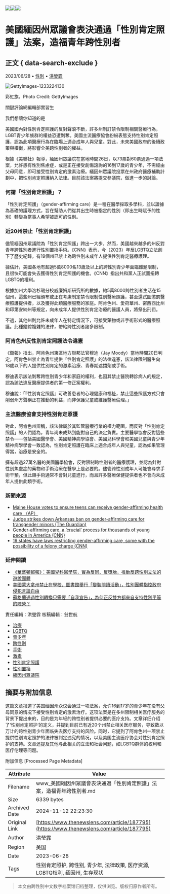 # ![](https://v.lndata.com/i/a80450,b1452855,c4007,i0,m202,h)![](https://v.lndata.com/i/a80450,b1452853,c4137,i0,m202,h)![](https://v.lndata.com/i/a80450,b1452854,c4138,i0,m202,h)

# 美國緬因州眾議會表決通過「性別肯定照護」法案，造福青年跨性別者

## 正文 { data-search-exclude }


2023/06/28 • [性別](https://www.thenewslens.com/category/gender) • [洪瑩霏](https://www.thenewslens.com/author/monikahung)

![GettyImages-1233224130](https://bucket-image.inkmaginecms.com/version/list/1/image/2024/06/0d3141a7-5c94-4e37-a35b-17b8efd29fdf.jpg)

彩虹旗。Photo Credit: GettyImages

關鍵評論網編輯部實習生

我們想讓你知道的是

美國國內對性別肯定照護的反對聲浪不斷，許多州制訂禁令限制相關醫療行為，LGBT青少年族群的權益恐遭剝奪。美國主流醫療協會紛紛表態支持性別肯定照護，認為此項醫療行為在臨場上適合成年人與兒童。對此，未來美國政府的後續政策與權衡，將影響全美跨性別者的權益。

根據《美聯社》報導，緬因州眾議院在當地時間26日，以73票對60票通過一項法案，允許患有性別焦慮症，或是正在接受創傷諮詢的16到17歲的青少年，不需經由父母同意，即可接受性別肯定的激素治療。緬因州眾議院投票在州政府醫療補助計劃中，把性別肯定照護納入法律。目前該法案將提交參議院，做進一步的討論。

### 何謂「性別肯定照護」？

「性別肯定照護」（gender-affirming care）是一種在醫學採取多學科，並以證據為基礎的護理方式，旨在幫助人們從其出生時被指定的性別（即出生時賦予的性別）轉變為當事人希望被認可的性別。

### 近20州禁止「性別肯定照護」

儘管緬因州眾議院為「性別肯定照護」跨出一大步，然而，美國越來越多的州反對青年跨性別者進行性別置換手術。《CNN》表示，今（2023）年反LGBTQ立法創下了歷史紀錄，有19個州已禁止為跨性別未成年人提供性別肯定醫療護理。

據估計，美國各地有超過5萬8000名13歲及以上的跨性別青少年面臨難題限制，且很快可能會失去獲得性別肯定照護的機會。《CNN》指出共和黨人正試圖扭轉LGBTQ的權利。

根據加州大學洛杉磯分校威廉姆斯研究所的數據，約5萬8000跨性別者生活在15個州，這些州已經頒布或正在考慮制定禁令限制性別醫療照護，甚至還試圖懲罰醫療照護提供者，以及獲得此類醫療服務的家庭。阿肯色州、愛荷華州、密西西比州和印第安納州等規定，向未成年人提供性別肯定治療的醫護人員，將祭出刑罰。

不過，其他州則允許未成年人在特定情況下，可接受藥物或非手術形式的醫療照護。此種錯綜複雜的法律，帶給跨性別者諸多限制。

### 阿肯色州反性別肯定照護法令違憲

《衛報》指出，阿肯色州東區地方聯邦法官穆迪（Jay Moody）當地時間20日判定，阿肯色州禁止為青年提供「性別肯定照護」的法律違憲，該法律限制醫生向18歲以下的人提供性別肯定的激素治療、青春期遮擋劑或手術。

穆迪表示該法剝奪跨性別青少年和家庭的權利，也因其禁止醫院轉診病人的規定，認為該法違反醫療提供者的第一修正案權利。

穆迪說：「『性別肯定照護』可改善患者的心理健康和福祉，禁止這些照護方式只會削弱州方聲稱正在推動的利益，而非保護兒童或維護醫療倫理。」

### 主流醫療協會支持性別肯定照護

對此，阿肯色州辯稱，該法律屬於其監管醫療行業的權力範圍，而反對「性別肯定照護」的人們認為，青年尚未成熟到能對自己的決定負責。主要醫學協會反對這些禁令——包括美國醫學會、美國精神病學協會、美國兒科學會和美國兒童與青少年精神病學學會一致認為，性別肯定照護在臨床上適合成年人與兒童，認為如果管理得當，治療是安全的。

擁有超過27萬名醫的美國醫學協會，反對限制跨性別者的醫療護理，並認為針對性別焦慮症的藥物和手術治療在醫學上是必要的。儘管跨性別成年人可能會尋求手術干預，但此類手術通常不會對兒童進行，而且許多醫療保健提供者也不會向未成年人提供此類手術。

### 新聞來源

- [Maine House votes to ensure teens can receive gender-affirming health care （AP）](https://apnews.com/article/maine-gender-affirming-care-8cfe628978535b1833c023256643a5f1)
- [Judge strikes down Arkansas ban on gender-affirming care for transgender minors (The Guardian)](https://www.theguardian.com/us-news/2023/jun/20/judge-strikes-down-arkansas-ban-gender-affirming-care-transgender-minors)
- [Gender-affirming care, a ‘crucial’ process for thousands of young people in America (CNN)](https://edition.cnn.com/2022/04/21/health/gender-affirming-care/index.html)
- [19 states have laws restricting gender-affirming care, some with the possibility of a felony charge (CNN)](https://edition.cnn.com/2023/06/06/politics/states-banned-medical-transitioning-for-transgender-youth-dg/index.html)

### 延伸閱讀

- [《華盛頓郵報》：美國兒科醫學院，實為反同、反墮胎，推動反跨性別立法的遊說團體](https://www.thenewslens.com/article/187240)
- [美國蒙大拿州禁止在學校、圖書館舉行「變裝閱讀活動」，性別團體指控政府侵犯言論自由](https://www.thenewslens.com/article/186314)
- [蘇格蘭通過性別轉換只需要「自我宣告」，為何正反雙方都來自支持性別平等的陣營？](https://www.thenewslens.com/article/178555)

責任編輯：洪瑩霏 核稿編輯：翁世航

- [治療](https://www.thenewslens.com/tag/706)
- [LGBTQ](https://www.thenewslens.com/tag/1842)
- [青少年](https://www.thenewslens.com/tag/2888)
- [跨性別](https://www.thenewslens.com/tag/4746)
- [手術](https://www.thenewslens.com/tag/13074)
- [激素](https://www.thenewslens.com/tag/18274)
- [性別肯定照護](https://www.thenewslens.com/tag/302723)
- [性別置換](https://www.thenewslens.com/tag/302724)
- [緬因州眾議院](https://www.thenewslens.com/tag/302725)

## 摘要与附加信息

<!-- tcd_abstract -->
这篇文章报道了美国缅因州众议会通过一项法案，允许16到17岁的青少年在没有父母同意的情况下接受性别肯定的激素治疗。这项法案是在多州限制相关医疗服务的背景下提出来的，目的是为年轻的跨性别者提供必要的医疗支持。文章详细介绍了‘性别肯定照护’的定义，并提到目前已有近20个州禁止相关医疗服务，导致数以万计的跨性别青少年面临失去医疗支持的风险。同时，它提到了阿肯色州一项禁止提供性别肯定照护的法律被判定违宪的情况，以及美国主流医疗协会对性别肯定照护的支持。文章还提及其他与此相关的立法和社会问题，如LGBTQ群体的权利和医疗伦理等问题。
<!-- tcd_abstract_end -->

附加信息 [Processed Page Metadata]

| Attribute       | Value                                  |
|-----------------|----------------------------------------|
| Filename        | www_美國緬因州眾議會表決通過「性別肯定照護」法案，造福青年跨性別者.md                             |
| Size            | 6339 bytes                           |
| Archived Date   | 2024-11-12 22:23:30                             |
| Original Link   | [https://www.thenewslens.com/article/187795](https://www.thenewslens.com/article/187795)                       |
| Author          | 洪瑩霏                               |
| Region          | 美国                               |
| Date            | 2023-06-28                                 |
| Tags            | 性别肯定照护, 跨性别, 青少年, 法律政策, 医疗资源, LGBTQ权利, 缅因州, 生存现状                                 |
>
> 本文由跨性别中文数字档案馆归档整理，仅供浏览。版权归原作者所有。
>